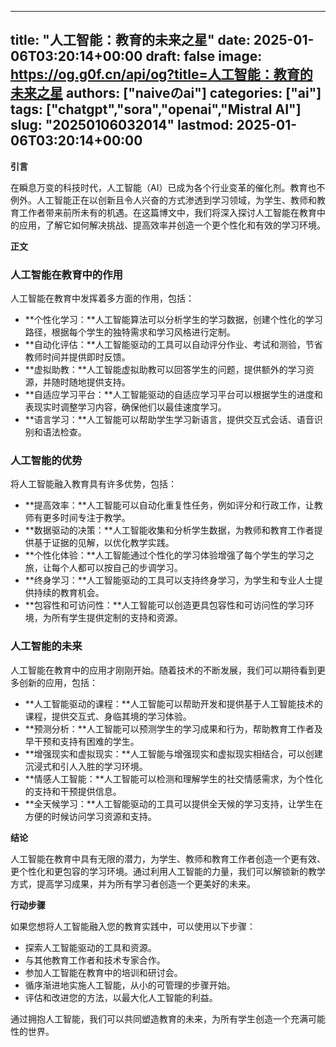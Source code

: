 
---
title: "人工智能：教育的未来之星"
date: 2025-01-06T03:20:14+00:00
draft: false
image: https://og.g0f.cn/api/og?title=人工智能：教育的未来之星
authors: ["naiveのai"]
categories: ["ai"]
tags: ["chatgpt","sora","openai","Mistral AI"]
slug: "20250106032014"
lastmod: 2025-01-06T03:20:14+00:00
---
**引言**

在瞬息万变的科技时代，人工智能（AI）已成为各个行业变革的催化剂。教育也不例外。人工智能正在以创新且令人兴奋的方式渗透到学习领域，为学生、教师和教育工作者带来前所未有的机遇。在这篇博文中，我们将深入探讨人工智能在教育中的应用，了解它如何解决挑战、提高效率并创造一个更个性化和有效的学习环境。

**正文**

### 人工智能在教育中的作用

人工智能在教育中发挥着多方面的作用，包括：

- **个性化学习：**人工智能算法可以分析学生的学习数据，创建个性化的学习路径，根据每个学生的独特需求和学习风格进行定制。
- **自动化评估：**人工智能驱动的工具可以自动评分作业、考试和测验，节省教师时间并提供即时反馈。
- **虚拟助教：**人工智能虚拟助教可以回答学生的问题，提供额外的学习资源，并随时随地提供支持。
- **自适应学习平台：**人工智能驱动的自适应学习平台可以根据学生的进度和表现实时调整学习内容，确保他们以最佳速度学习。
- **语言学习：**人工智能可以帮助学生学习新语言，提供交互式会话、语音识别和语法检查。

### 人工智能的优势

将人工智能融入教育具有许多优势，包括：

- **提高效率：**人工智能可以自动化重复性任务，例如评分和行政工作，让教师有更多时间专注于教学。
- **数据驱动的决策：**人工智能收集和分析学生数据，为教师和教育工作者提供基于证据的见解，以优化教学实践。
- **个性化体验：**人工智能通过个性化的学习体验增强了每个学生的学习之旅，让每个人都可以按自己的步调学习。
- **终身学习：**人工智能驱动的工具可以支持终身学习，为学生和专业人士提供持续的教育机会。
- **包容性和可访问性：**人工智能可以创造更具包容性和可访问性的学习环境，为所有学生提供定制的支持和资源。

### 人工智能的未来

人工智能在教育中的应用才刚刚开始。随着技术的不断发展，我们可以期待看到更多创新的应用，包括：

- **人工智能驱动的课程：**人工智能可以帮助开发和提供基于人工智能技术的课程，提供交互式、身临其境的学习体验。
- **预测分析：**人工智能可以预测学生的学习成果和行为，帮助教育工作者及早干预和支持有困难的学生。
- **增强现实和虚拟现实：**人工智能与增强现实和虚拟现实相结合，可以创建沉浸式和引人入胜的学习环境。
- **情感人工智能：**人工智能可以检测和理解学生的社交情感需求，为个性化的支持和干预提供信息。
- **全天候学习：**人工智能驱动的工具可以提供全天候的学习支持，让学生在方便的时候访问学习资源和支持。

**结论**

人工智能在教育中具有无限的潜力，为学生、教师和教育工作者创造一个更有效、更个性化和更包容的学习环境。通过利用人工智能的力量，我们可以解锁新的教学方式，提高学习成果，并为所有学习者创造一个更美好的未来。

**行动步骤**

如果您想将人工智能融入您的教育实践中，可以使用以下步骤：

- 探索人工智能驱动的工具和资源。
- 与其他教育工作者和技术专家合作。
- 参加人工智能在教育中的培训和研讨会。
- 循序渐进地实施人工智能，从小的可管理的步骤开始。
- 评估和改进您的方法，以最大化人工智能的利益。

通过拥抱人工智能，我们可以共同塑造教育的未来，为所有学生创造一个充满可能性的世界。